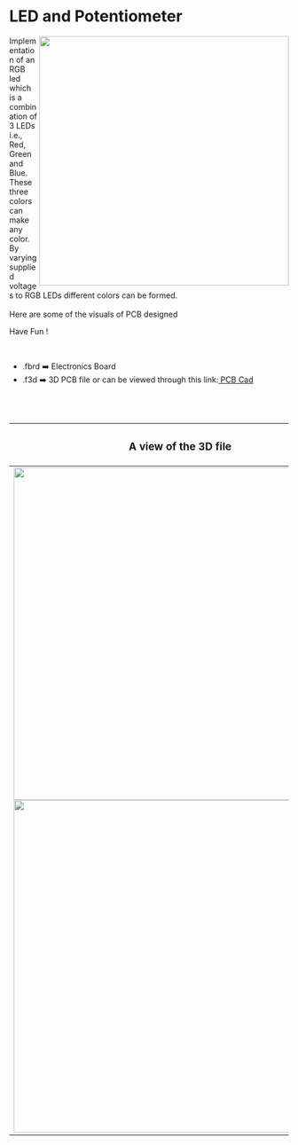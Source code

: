 <h1>LED and Potentiometer</h1>

<div>
   <img width=450 align=right src="https://github.com/Curovearth/Dive-into-Electronics/blob/main/PCB%20Designs/09-RGB%20interface/img1.png"/>
   <p>Implementation of an RGB led which is a combination of 3 LEDs i.e., Red, Green and Blue. These three colors can make any color. By varying supplied voltages to RGB LEDs different colors can be formed.<br><br>Here are some of the visuals of PCB designed<br>
        
   Have Fun !
  </p>
<br>

   - .fbrd ➡️ Electronics Board
   - .f3d  ➡️ 3D PCB file or can be viewed through this link:<a href="https://a360.co/342w9Sw"> PCB Cad</a>
   
   
<br> <br> 
<div align=center>
   
| <h3>A view of the 3D file</h2> | <h3>Schematic Diagram for PCB</h3> |      
| --- | --- |
| <img width=600 align=center src="https://github.com/Curovearth/Dive-into-Electronics/blob/main/PCB%20Designs/09-RGB%20interface/img2.png"/><br><img width=600 align=center src="https://github.com/Curovearth/Dive-into-Electronics/blob/main/PCB%20Designs/09-RGB%20interface/img3.png"/> |    <img width="400" src="https://github.com/Curovearth/Dive-into-Electronics/blob/main/PCB%20Designs/09-RGB%20interface/PCB_view.png"> | 
 
</div>

 
